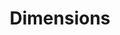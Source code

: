 ---
bigquery: https://console.cloud.google.com/bigquery?p=covid-19-dimensions-ai&page=table&d=data&t=publications
contributors: Digital Science, https://www.digital-science.com/
cost: Free for personal, non-commercial use.
description: Dimensions contains more than 100 million publications, ranging from
  articles published in scholarly journals, books and book chapters, to preprints
  and conference proceedings. All publications are contextualized with linked data
  sets, funding, publications, patents, clinical trials, and policy documents. You
  can also view associated categories, funders, institutions, and researcher profiles.
documentation: https://docs.dimensions.ai/bigquery/index.html
last_edit: 04/13/2022, 03:14:13
location: https://www.dimensions.ai/products/free/
maintained_by: Digital Science, https://www.digital-science.com/
schema_fields:
- issue
- date
- start_year
- metrics
- parent_id
- gender
- mesh_terms
- category_uoa
- funder_org_state_codes
- original_assignee
- start_date
- description
- subtitles
- date_inserted
- external_ids
- funding_cad
- editors
- repository_url
- associated_publication_id
- funding_amount
- associated_grant_ids
- pages
- journal_lists
- acknowledgements
- date_normal
- authors
- pmcid
- repository_id
- associated_publication_doi
- language
- priority_date
- reference_ids
- research_org_state_codes
- research_org_country_names
- current_assignee_countries
- linkout
- funder_countries
- isbn
- funding_gbp
- filing_year
- associated_publication_arxiv_id
- family_id
- publication_year
- researcher_ids
- category_bra
- funder_org_countries
- research_org_cities
- category_hrcs_hc
- funding_currency
- relationships
- granted_date
- funding_aud
- source_id
- expiration_date
- acronym
- journal
- book_title
- end_date
- original_title
- active_years
- conference
- acronyms
- grant_number
- funding_usd
- priority_year
- category_icrp_cso
- supporting_grant_ids
- filing_date
- volume
- established
- category_for
- arxiv_id
- doi
- investigators
- concepts
- funder_org_cities
- original_assignee_countries
- family_count
- organisation_details
- assignee_countries
- altmetrics
- funder_org
- legal_events
- original_abstract
- name
- conditions
- filing_status
- pmid
- year
- funding_cny
- kind
- jurisdiction
- cited_by_ids
- research_org_city_names
- current_assignee
- resulting_publication_ids
- date_online
- research_orgs
- category_rcdc
- research_org_state_names
- mesh_headings
- granted_year
- embargo_date
- aliases
- associated_publication_pmid
- patent_ids
- citations
- title
- registry
- publication_date
- created_date
- clinical_trial_ids
- ipcr
- open_access_categories_v2
- book_series_title
- category_sdg
- category_hrcs_rac
- publication_ids
- inventor_names
- date_modified
- id
- application_number
- current_assignee_orgs
- categories
- email_address
- wikipedia_url
- address
- date_print
- interventions
- citations_count
- expiration_year
- type
- open_access_categories
- original_assignee_orgs
- labels
- repository_name
- funding_nzd
- funder_org_acronyms
- resulting_publication_doi
- phase
- citation_string
- types
- assignee_orgs
- funding_jpy
- status
- funding_eur
- links
- brief_title
- publisher
- category_hra
- funder_orgs
- license
- cpc
- category_icrp_ct
- legal_status
- family_members_ids
- foa_number
- funding_details
- date_imported_gbq
- end_year
- proceedings_title
- eisbn
- funding_chf
- abstract
- research_org_countries
shortname: dimensions
tags:
- scholarly literature
- patents
- funding
- clinical trials
- academic profiles
terms_of_use: 'Use of both the Dimensions COVID-19 dataset and full Dimensions dataset
  are subject to the Dimensions Terms of use: https://www.dimensions.ai/policies-terms-legal '
title: Dimensions
uuid: dcff88bd-fe6b-4fdb-8159-809bf9d7bc1c
---